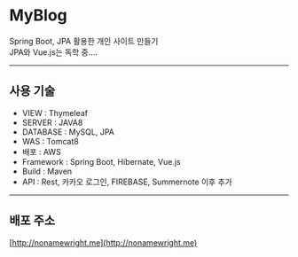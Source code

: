 # MyBlog
Spring Boot, JPA 활용한 개인 사이트 만들기     
JPA와 Vue.js는 독학 중.... 

<hr />

## 사용 기술
* VIEW : Thymeleaf         
* SERVER : JAVA8    
* DATABASE : MySQL, JPA    
* WAS : Tomcat8    
* 배포 : AWS    
* Framework : Spring Boot, Hibernate, Vue.js    
* Build : Maven     
* API : Rest, 카카오 로그인, FIREBASE, Summernote 이후 추가

<hr />

## 배포 주소
[http://nonamewright.me](http://nonamewright.me)
